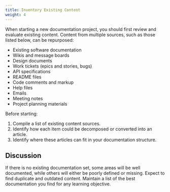 ```yaml
---
title: Inventory Existing Content
weight: 4
---
```


When starting a new documentation project, you should first review and evaluate existing content. Content from multiple 
sources, such as those listed below, can be repurposed:

- Existing software documentation
- Wikis and message boards
- Design documents
- Work tickets (epics and stories, bugs)
- API specifications
- README files
- Code comments and markup
- Help files
- Emails
- Meeting notes
- Project planning materials

Before starting:

1. Compile a list of existing content sources.
1. Identify how each item could be decomposed or converted into an article.
1. Identify where these articles can fit in your documentation structure.

## Discussion

If there is no existing documentation set, some areas will be well documented, while others will either be poorly 
defined or missing. Expect to find duplicate and outdated content. Maintain a list of the best documentation you find 
for any learning objective.
